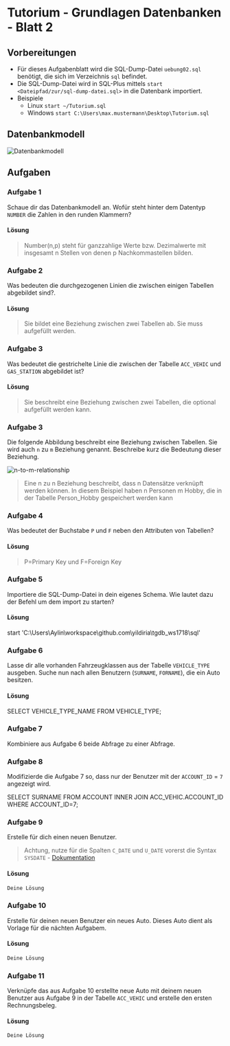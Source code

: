 # Tutorium - Grundlagen Datenbanken - Blatt 2

## Vorbereitungen
* Für dieses Aufgabenblatt wird die SQL-Dump-Datei `uebung02.sql` benötigt, die sich im Verzeichnis `sql` befindet.
* Die SQL-Dump-Datei wird in SQL-Plus mittels `start <Dateipfad/zur/sql-dump-datei.sql>` in die Datenbank importiert.
* Beispiele
  * Linux `start ~/Tutorium.sql`
  * Windows `start C:\Users\max.mustermann\Desktop\Tutorium.sql`

## Datenbankmodell
![Datenbankmodell](./img/datamodler_schema.png)

## Aufgaben

### Aufgabe 1
Schaue dir das Datenbankmodell an. Wofür steht hinter dem Datentyp `NUMBER` die Zahlen in den runden Klammern?

#### Lösung
> Number(n,p) steht für ganzzahlige Werte bzw. Dezimalwerte mit insgesamt n Stellen von denen p Nachkommastellen bilden.

### Aufgabe 2
Was bedeuten die durchgezogenen Linien die zwischen einigen Tabellen abgebildet sind?.

#### Lösung
> Sie bildet eine Beziehung zwischen zwei Tabellen ab. Sie muss aufgefüllt werden.

### Aufgabe 3
Was bedeutet die gestrichelte Linie die zwischen der Tabelle `ACC_VEHIC` und `GAS_STATION` abgebildet ist?

#### Lösung
> Sie beschreibt eine Beziehung zwischen zwei Tabellen, die optional aufgefüllt werden kann.

### Aufgabe 3
Die folgende Abbildung beschreibt eine Beziehung zwischen Tabellen. Sie wird auch `n` zu `m` Beziehung genannt. Beschreibe kurz die Bedeutung dieser Beziehung.

![n-to-m-relationship](./img/n-to-m-relationship.png)

> Eine n zu n Beziehung beschreibt, dass n Datensätze verknüpft werden können. In diesem Beispiel haben n Personen m Hobby,
	die in der Tabelle Person_Hobby gespeichert werden kann

### Aufgabe 4
Was bedeutet der Buchstabe `P` und `F` neben den Attributen von Tabellen?

#### Lösung
> P=Primary Key und F=Foreign Key

### Aufgabe 5
Importiere die SQL-Dump-Datei in dein eigenes Schema. Wie lautet dazu der Befehl um dem import zu starten?

#### Lösung
start 'C:\Users\Aylin\workspace\github.com\yildiria\tgdb_ws1718\sql'

### Aufgabe 6
Lasse dir alle vorhanden Fahrzeugklassen aus der Tabelle `VEHICLE_TYPE` ausgeben. Suche nun nach allen Benutzern (`SURNAME`, `FORNAME`), die ein Auto besitzen.

#### Lösung
SELECT VEHICLE_TYPE_NAME
FROM VEHICLE_TYPE;



### Aufgabe 7
Kombiniere aus Aufgabe 6 beide Abfrage zu einer Abfrage.



### Aufgabe 8
Modifizierde die Aufgabe 7 so, dass nur der Benutzer mit der `ACCOUNT_ID` = `7` angezeigt wird.

SELECT SURNAME
FROM ACCOUNT 
INNER JOIN ACC_VEHIC.ACCOUNT_ID
WHERE ACCOUNT_ID=7;

### Aufgabe 9
Erstelle für dich einen neuen Benutzer.
> Achtung, nutze für die Spalten `C_DATE` und `U_DATE` vorerst die Syntax `SYSDATE` - [Dokumentation](https://docs.oracle.com/cd/B19306_01/server.102/b14200/functions172.htm)

#### Lösung
```sql
Deine Lösung
```

### Aufgabe 10
Erstelle für deinen neuen Benutzer ein neues Auto. Dieses Auto dient als Vorlage für die nächten Aufgabem.

#### Lösung
```sql
Deine Lösung
```

### Aufgabe 11
Verknüpfe das aus Aufgabe 10 erstellte neue Auto mit deinem neuen Benutzer aus Aufgabe 9 in der Tabelle `ACC_VEHIC` und erstelle den ersten Rechnungsbeleg.

#### Lösung
```sql
Deine Lösung
```

